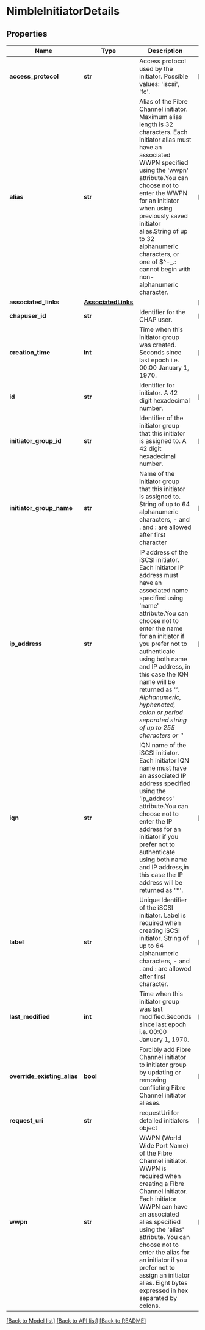 # NimbleInitiatorDetails

## Properties
Name | Type | Description | Notes
------------ | ------------- | ------------- | -------------
**access_protocol** | **str** | Access protocol used by the initiator. Possible values: &#39;iscsi&#39;, &#39;fc&#39;. | [optional] 
**alias** | **str** | Alias of the Fibre Channel initiator. Maximum alias length is 32 characters. Each initiator alias must have an associated WWPN specified using the &#39;wwpn&#39; attribute.You can choose not to enter the WWPN for an initiator when using previously saved initiator alias.String of up to 32 alphanumeric characters, or one of $^-_.: cannot begin with non-alphanumeric character. | [optional] 
**associated_links** | [**AssociatedLinks**](AssociatedLinks.md) |  | [optional] 
**chapuser_id** | **str** | Identifier for the CHAP user. | [optional] 
**creation_time** | **int** | Time when this initiator group was created. Seconds since last epoch i.e. 00:00 January 1, 1970. | [optional] 
**id** | **str** | Identifier for initiator. A 42 digit hexadecimal number. | [optional] 
**initiator_group_id** | **str** | Identifier of the initiator group that this initiator is assigned to. A 42 digit hexadecimal number. | [optional] 
**initiator_group_name** | **str** | Name of the initiator group that this initiator is assigned to. String of up to 64 alphanumeric characters, - and . and : are allowed after first character | [optional] 
**ip_address** | **str** | IP address of the iSCSI initiator. Each initiator IP address must have an associated name specified using &#39;name&#39; attribute.You can choose not to enter the name for an initiator if you prefer not to authenticate using both name and IP address, in this case the IQN name will be returned as &#39;*&#39;. Alphanumeric, hyphenated, colon or period separated string of up to 255 characters or &#39;*&#39; | [optional] 
**iqn** | **str** | IQN name of the iSCSI initiator. Each initiator IQN name must have an associated IP address specified using the &#39;ip_address&#39; attribute.You can choose not to enter the IP address for an initiator if you prefer not to authenticate using both name and IP address,in this case the IP address will be returned as &#39;*&#39;. | [optional] 
**label** | **str** | Unique Identifier of the iSCSI initiator. Label is required when creating iSCSI initiator. String of up to 64 alphanumeric characters, - and . and : are allowed after first character. | [optional] 
**last_modified** | **int** | Time when this initiator group was last modified.Seconds since last epoch i.e. 00:00 January 1, 1970. | [optional] 
**override_existing_alias** | **bool** | Forcibly add Fibre Channel initiator to initiator group by updating or removing conflicting Fibre Channel initiator aliases. | [optional] 
**request_uri** | **str** | requestUri for detailed initiators object | [optional] 
**wwpn** | **str** | WWPN (World Wide Port Name) of the Fibre Channel initiator. WWPN is required when creating a Fibre Channel initiator. Each initiator WWPN can have an associated alias specified using the &#39;alias&#39; attribute. You can choose not to enter the alias for an initiator if you prefer not to assign an initiator alias. Eight bytes expressed in hex separated by colons. | [optional] 

[[Back to Model list]](../README.md#documentation-for-models) [[Back to API list]](../README.md#documentation-for-api-endpoints) [[Back to README]](../README.md)



